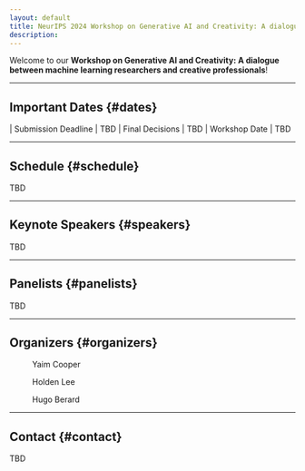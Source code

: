 ```yaml
---
layout: default
title: NeurIPS 2024 Workshop on Generative AI and Creativity: A dialogue between machine learning researchers and creative professionals
description: 
---
```


Welcome to our **Workshop on Generative AI and Creativity: A dialogue between machine learning researchers and creative professionals**!

---
## **Important Dates** {#dates}

| Submission Deadline | TBD
| Final Decisions | TBD
| Workshop Date | TBD

---
## **Schedule** {#schedule}
TBD

---
## **Keynote Speakers** {#speakers}
TBD

---
## **Panelists** {#panelists}
TBD

---
## **Organizers** {#organizers}
<div class="container">

<figure>
  <a>Yaim Cooper</a>
</figure>

<figure>
    <a>Holden Lee</a>
</figure>
    
<figure>
    <a>Hugo Berard</a>
</figure>
</div>

---
## **Contact** {#contact}
TBD
